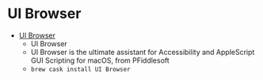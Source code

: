 # UI Browser
- [UI Browser](https://pfiddlesoft.com/uibrowser/)
  -  UI Browser
  - UI Browser is the ultimate assistant for Accessibility and AppleScript GUI Scripting for macOS, from PFiddlesoft
  - `brew cask install UI Browser`
